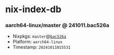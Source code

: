 # nix-index-db
### aarch64-linux/master @ 241011.bac526a
- Nixpkgs: `master`@[`bac526a`](https://github.com/NixOS/nixpkgs/commit/bac526a0fe6da6b10cfe2454f62a0defdbf1d898)
- Platform: `aarch64-linux`
- Timestamp: `20241011015531`
